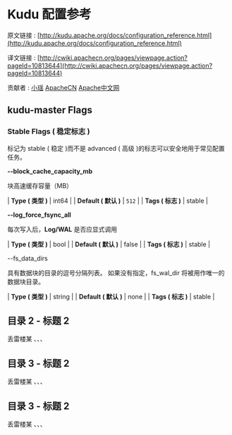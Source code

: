 # Kudu 配置参考

原文链接 : [http://kudu.apache.org/docs/configuration_reference.html](http://kudu.apache.org/docs/configuration_reference.html)

译文链接 : [http://cwiki.apachecn.org/pages/viewpage.action?pageId=10813644](http://cwiki.apachecn.org/pages/viewpage.action?pageId=10813644)

贡献者 : [小瑶](/display/~chenyao) [ApacheCN](/display/~apachecn) [Apache中文网](/display/~apachechina)

## kudu-master Flags

### Stable Flags ( 稳定标志 )

标记为 stable ( 稳定 )而不是 advanced ( 高级 )的标志可以安全地用于常见配置任务。

**--block_cache_capacity_mb**

块高速缓存容量（MB）

| **Type ( 类型 )** | int64 |
| **Default ( 默认 )** | `512` |
| **Tags ( 标志 )** | stable |

**--log_force_fsync_all**

每次写入后，**Log/WAL** 是否应显式调用

| **Type ( 类型 )** | bool |
| **Default ( 默认 )** | false |
| **Tags ( 标志 )** | stable |

--fs_data_dirs

具有数据块的目录的逗号分隔列表。 如果没有指定，fs_wal_dir 将被用作唯一的数据块目录。

| **Type ( 类型 )** | string |
| **Default ( 默认 )** | none |
| **Tags ( 标志 )** | stable |

## 目录 2 - 标题 2

丢雷楼某 、、、

## 目录 3 - 标题 2

丢雷楼某 、、、

## 目录 3 - 标题 2

丢雷楼某 、、、